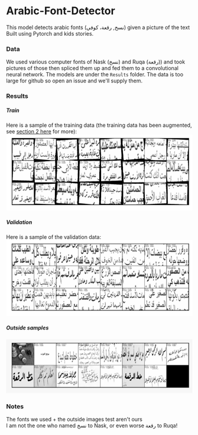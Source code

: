 # Arabic-Font-Detector
This model detects arabic fonts (نسخ, رقعة، كوفي) given a picture of the text
<br>
Built using Pytorch and kids stories. 

### Data
We used various computer fonts of Nask (نسخ) and Ruqa (رقعة)) and took pictures of those then spliced them up and fed them to a convolutional neural network. The models are under the <code>Results</code> folder. The data is too large for github so open an issue and we'll supply them. 

### Results

##### Train
Here is a sample of the training data (the training data has been augmented, see [section 2 here](https://github.com/d7miiZ/Arabic-Font-Detector/blob/main/arabic_caligraphy.ipynb) for more):
![Train](results/2021_7_18__12AM/train_sample.png)

##### Validation
Here is a sample of the validation data:
![Validation](results/2021_7_18__12AM/test_sample.png)

##### Outside samples
![Outside](results/2021_7_18__12AM/outside_sample.jpg)

### Notes
The fonts we used + the outside images test aren't ours <br>
I am not the one who named نسخ to Nask, or even worse رقعة to Ruqa!
